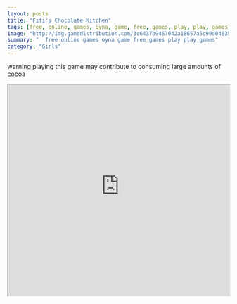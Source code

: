 ```yaml
---
layout: posts
title: "Fifi's Chocolate Kitchen"
tags: [free, online, games, oyna, game, free, games, play, play, games]
image: "http://img.gamedistribution.com/3c6437b9467042a18657a5c90d04635c.jpg"
summary: "  free online games oyna game free games play play games"
category: "Girls"
---
```


warning playing this game may contribute to consuming large amounts of cocoa

<iframe width="100%" height="480px;" src="http://flash.gamedistribution.com?game=3c6437b9467042a18657a5c90d04635c"></iframe>